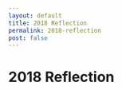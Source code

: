```yaml
---
layout: default 
title: 2018 Reflection
permalink: 2018-reflection
post: false
---
```


# 2018 Reflection
